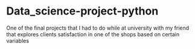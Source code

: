 # Data_science-project-python
One of the final projects that I had to do while at university with my friend that explores clients satisfaction in one of the shops based on certain variables

